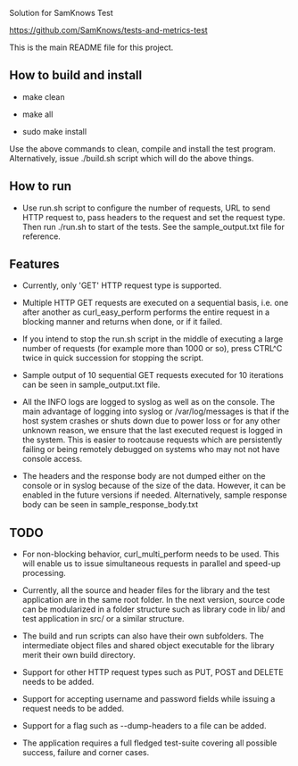 Solution for SamKnows Test

https://github.com/SamKnows/tests-and-metrics-test

This is the main README file for this project.

How to build and install
------------------------

- make clean

- make all

- sudo make install

Use the above commands to clean, compile and install the test program.
Alternatively, issue ./build.sh script which will do the above things.

How to run
----------

- Use run.sh script to configure the number of requests, URL to send HTTP
request to, pass headers to the request and set the request type.
Then run ./run.sh to start of the tests. See the sample_output.txt file
for reference.

Features
--------

- Currently, only 'GET' HTTP request type is supported.

- Multiple HTTP GET requests are executed on a sequential basis, i.e. one
after another as curl_easy_perform performs the entire request in a
blocking manner and returns when done, or if it failed.

- If you intend to stop the run.sh script in the middle of executing a large
number of requests (for example more than 1000 or so), press CTRL^C twice
in quick succession for stopping the script.

- Sample output of 10 sequential GET requests executed for 10 iterations can
be seen in sample_output.txt file.

- All the INFO logs are logged to syslog as well as on the console. The main
advantage of logging into syslog or /var/log/messages is that if the host
system crashes or shuts down due to power loss or for any other unknown
reason, we ensure that the last executed request is logged in the system.
This is easier to rootcause requests which are persistently failing or
being remotely debugged on systems who may not not have console access.

- The headers and the response body are not dumped either on the console or
in syslog because of the size of the data. However, it can be enabled in
the future versions if needed. Alternatively, sample response body can be
seen in sample_response_body.txt

TODO
----

- For non-blocking behavior, curl_multi_perform needs to be used. This will
enable us to issue simultaneous requests in parallel and speed-up processing.

- Currently, all the source and header files for the library and the test
application are in the same root folder. In the next version, source code can
be modularized in a folder structure such as library code in lib/ and test
application in src/ or a similar structure.

- The build and run scripts can also have their own subfolders.
The intermediate object files and shared object executable for the library
merit their own build directory.

- Support for other HTTP request types such as PUT, POST and DELETE needs to
be added.

- Support for accepting username and password fields while issuing a request
needs to be added.

- Support for a flag such as --dump-headers to a file can be added.

- The application requires a full fledged test-suite covering all possible
success, failure and corner cases.
